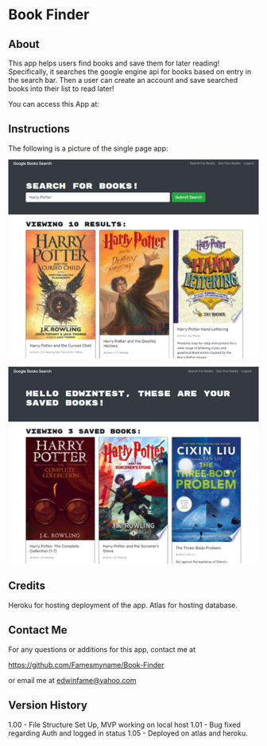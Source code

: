 # Book Finder

## About

This app helps users find books and save them for later reading! Specifically, it searches the google engine api for books based on entry in the search bar. Then a user can create an account and save searched books into their list to read later!

You can access this App at: 

## Instructions

The following is a picture of the single page app:

![Screenshot of home](./images/bookfinder_screenshot_01.png)

![Screenshot of saved](./images/bookfinder_screenshot_02.png)

## Credits
Heroku for hosting deployment of the app.
Atlas for hosting database.

## Contact Me

For any questions or additions for this app, contact me at 

https://github.com/Famesmyname/Book-Finder

or email me at edwinfame@yahoo.com

## Version History

1.00    - File Structure Set Up, MVP working on local host
1.01    - Bug fixed regarding Auth and logged in status
1.05    - Deployed on atlas and heroku.